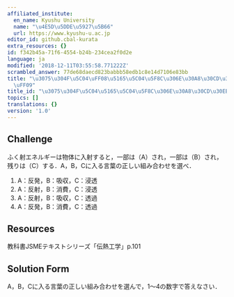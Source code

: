 ```yaml
---
affiliated_institute:
  en_name: Kyushu University
  name: "\u4E5D\u5DDE\u5927\u5B66"
  url: https://www.kyushu-u.ac.jp
editor_id: github.cbal-kurata
extra_resources: {}
id: f342b45a-71f6-4554-b24b-234cea2f0d2e
language: ja
modified: '2018-12-11T03:55:58.771222Z'
scrambled_answer: 77de68daecd823babbb58edb1c8e14d7106e83bb
title: "\u3075\u304F\u5C04\uFF08\u5165\u5C04\u5F8C\u306E\u30A8\u30CD\u30EB\u30AE\u30FC\
  \uFF09"
title_id: "\u3075\u304F\u5C04\u5165\u5C04\u5F8C\u306E\u30A8\u30CD\u30EB\u30AE\u30FC"
topics: []
translations: {}
version: '1.0'
---
```




## Challenge
ふく射エネルギーは物体に入射すると，一部は（A）され，一部は（B）され，残りは（C）する．A，B，Cに入る言葉の正しい組み合わせを選べ．
1. A：反発，B：吸収，C：浸透
2. A：反射，B：消費，C：浸透
3. A：反射，B：吸収，C：透過
4. A：反発，B：消費，C：透過


## Resources
教科書JSMEテキストシリーズ「伝熱工学」p.101


## Solution Form
A，B，Cに入る言葉の正しい組み合わせを選んで，1〜4の数字で答えなさい．



